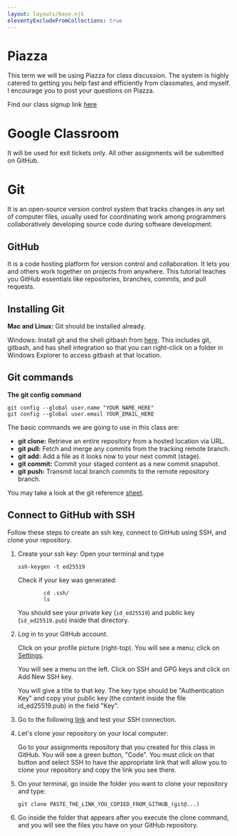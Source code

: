 ```yaml
---
layout: layouts/base.njk
eleventyExcludeFromCollections: true
---
```


# Piazza
This term we will be using Piazza for class discussion. The system is highly catered to getting you help fast and efficiently from classmates, and myself. I encourage you to post your questions on Piazza.

Find our class signup link [here](https://piazza.com/stuyvesant_high_school/fall2023/mks21x)

# Google Classroom
It will be used for exit tickets only. All other assignments will be submitted on GitHub.

# Git
It is an open-source version control system that tracks changes in any set of computer files, usually used for coordinating work among programmers collaboratively developing source code during software development.

## GitHub
It is a code hosting platform for version control and collaboration. It lets you and others work together on projects from anywhere. This tutorial teaches you GitHub essentials like repositories, branches, commits, and pull requests. 

## Installing Git
**Mac and Linux:** Git should be installed already.

Windows: Install git and the shell gitbash from [here](https://gitforwindows.org/). This includes git, gitbash, and has shell integration so that you can right-click on a folder in Windows Explorer to access gitbash at that location.

## Git commands
**The git config command**

```
git config --global user.name "YOUR_NAME_HERE"
git config --global user.email YOUR_EMAIL_HERE
```

The basic commands we are going to use in this class are:

- **git clone:** Retrieve an entire repository from a hosted location via URL.
- **git pull:** Fetch and merge any commits from the tracking remote branch.
- **git add:** Add a file as it looks now to your next commit (stage).
- **git commit:** Commit your staged content as a new commit snapshot.
- **git push:** Transmit local branch commits to the remote repository branch.

You may take a look at the git reference [sheet](https:**//education.github.com/git-cheat-sheet-education.pdf).

## Connect to GitHub with SSH
Follow these steps to create an ssh key, connect to GitHub using SSH, and clone your repository.

1. Create your ssh key: Open your terminal and type

    `ssh-keygen -t ed25519`

    Check if your key was generated:
    ```
            cd .ssh/
            ls
    ```     
    You should see your private key (`id_ed25519`) and public key (`id_ed25519.pub`) inside that directory.

2. Log in to your GitHub account.

    Click on your profile picture (right-top). You will see a menu; click on [Settings](https://github.com/settings/keys).

    You will see a menu on the left. Click on SSH and GPG keys and click on Add New SSH key.

    You will give a title to that key. The key type should be "Authentication Key" and copy your public key (the content inside the file id_ed25519.pub) in the field "Key".

3. Go to the following [link](https://docs.github.com/en/authentication/connecting-to-github-with-ssh/testing-your-ssh-connection) and test your SSH connection.

4. Let's clone your repository on your local computer:

    Go to your assignments repository that you created for this class in GitHub. You will see a green button, "Code". You must click on that button and select SSH to have the appropriate link that will allow you to clone your repository and copy the link you see there.

5. On your terminal, go inside the folder you want to clone your repository and type:
    ```
    git clone PASTE_THE_LINK_YOU_COPIED_FROM_GITHUB_(git@...)
    ```

6. Go inside the folder that appears after you execute the clone command, and you will see the files you have on your GitHub repository.
